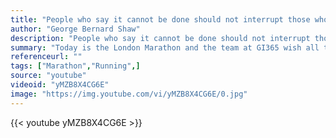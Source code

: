 ```yaml
---
title: "People who say it cannot be done should not interrupt those who are doing it."
author: "George Bernard Shaw"
description: "People who say it cannot be done should not interrupt those who are doing it. - George Bernard Shaw quotes from GetInspired365.com"
summary: "Today is the London Marathon and the team at GI365 wish all the runners the best of luck! The fact these individuals have made it to the start line and willing to put their body on the line for a greater cause is incredibly inspiring and seeing all the varying ages and abilities it proves that we are all capable of anything should we put our minds to it."
referenceurl: ""
tags: ["Marathon","Running",]
source: "youtube"
videoid: "yMZB8X4CG6E"
image: "https://img.youtube.com/vi/yMZB8X4CG6E/0.jpg"
---
```


{{< youtube yMZB8X4CG6E >}}

